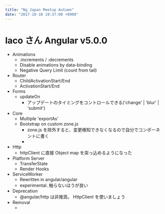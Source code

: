 ```yaml
---
title: "Ng Japan Meetup Autumn"
date: "2017-10-10 19:37:00 +0900"
---
```


# laco さん Angular v5.0.0

- Animations
  - :increments / :decrements
  - Disable animations by data-binding
  - Negative Query Limit (count from tail)
- Router
  - ChildActivationStart/End
  - ActivationStart/End
- Forms
  - updateOn
    - アップデートのタイミングをコントロールできる('change' | 'blur' | 'submit')
- Core
  - Multiple 'exportAs'
  - Bootstrap on custom zone.js
    - zone.js を除外すると、変更検知できなくなるので自分でコンポーネントに書く
    -
- Http
  - httpClient に直接 Object map を突っ込めるようになった
- Platform Server
  - TransferState
  - Render Hooks
- ServiceWorker
  - Rewritten in angular/angular
  - experimental. 触らないほうが良い
- Deprecation
  - @angular/http は非推奨。 HttpClient を使いましょう
- Removal
  - <template>
  - OpaqueToken
  - initialNavigation: true | false
  - ngFor は\*ngFor だけ
- Breaking Changes
  - Require TypeScript 2.4
  - number, currency, decimal, date あたりの pipe の内部実装が変わった
    - Intl API を捨てた
    - en_US 以外は追加で読み込まなきゃいけない。`registerLocaleData()`
    - DeprecatedI18NPipesModule を使うのもあり。ただし v6.0.0 で消える
- https://next.angular.io/docs

# Compile - Qurami さん

## Component

Component をパースして描画、アップデートする関数は別にしてるってのが Compiler がやってること

# Just in Time or Ahead of Time

## JiT

- ブラウザで動作させるまで Compile エラーに気づけない
- XSS をつかれた場合、動的に Component を書き換えられる可能性がある

## AoT

- ビルドに時間かかりすぎ
- js のサイズが肥大

AoT が速ければ JiT なんて使わなくていい

- Transformer (TypeScript 魔改造) angular-cli >= v1.5.0
- TS2.4.1 から Custom Transformer が許されるようになった
- Transformer?
  - AST を別の AST へ変換する

Angular Bazel Rule
Bazel はビルド対象を細分化した上で並行してビルドを実行
対応された場合、ビルドに JVM が必要になる...

# Angular の設計指針

## 中規模

- Service はただの TS の class。オブジェクト指向の原則に従う
- すべては非同期であることを前提に作る

## 大規模

- 優秀なエンジニアが複数人いるときの宗派の違いは無駄な議論のもと
- DDD みたいな設計手法に乗っかる
- コードは腐敗する。それをきちんと把握し、負債は計画的に返済する
